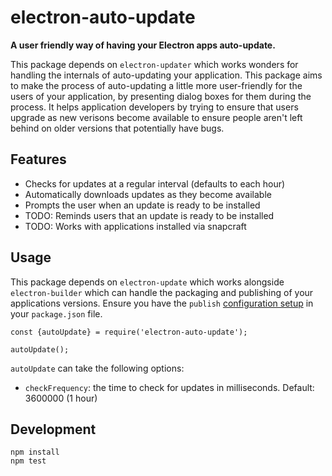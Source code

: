 # electron-auto-update

**A user friendly way of having your Electron apps auto-update.**

This package depends on `electron-updater` which works wonders for handling the internals of auto-updating your application. This package aims to make the process of auto-updating a little more user-friendly for the users of your application, by presenting dialog boxes for them during the process. It helps application developers by trying to ensure that users upgrade as new verisons become available to ensure people aren't left behind on older versions that potentially have bugs.

## Features

- Checks for updates at a regular interval (defaults to each hour)
- Automatically downloads updates as they become available
- Prompts the user when an update is ready to be installed
- TODO: Reminds users that an update is ready to be installed
- TODO: Works with applications installed via snapcraft

## Usage

This package depends on `electron-update` which works alongside `electron-builder` which can handle the packaging and publishing of your applications versions. Ensure you have the `publish` [configuration setup](https://www.electron.build/configuration/publish) in your `package.json` file.


```
const {autoUpdate} = require('electron-auto-update');

autoUpdate();
```

`autoUpdate` can take the following options:

- `checkFrequency`: the time to check for updates in milliseconds. Default: 3600000 (1 hour)

## Development

```
npm install
npm test
```
